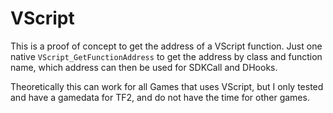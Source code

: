 # VScript


This is a proof of concept to get the address of a VScript function. Just one native `VScript_GetFunctionAddress` to get the address by class and function name, which address can then be used for SDKCall and DHooks.


Theoretically this can work for all Games that uses VScript, but I only tested and have a gamedata for TF2, and do not have the time for other games.